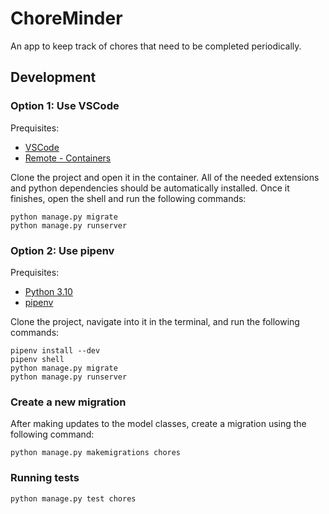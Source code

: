 # ChoreMinder

An app to keep track of chores that need to be completed periodically.

## Development

### Option 1: Use VSCode

Prequisites:
- [VSCode](https://code.visualstudio.com/)
- [Remote - Containers](https://marketplace.visualstudio.com/items?itemName=ms-vscode-remote.remote-containers)

Clone the project and open it in the container. All of the needed extensions and python dependencies should be
automatically installed. Once it finishes, open the shell and run the following commands:

```
python manage.py migrate
python manage.py runserver
```

### Option 2: Use pipenv

Prequisites:
- [Python 3.10](https://www.python.org/downloads/release/python-3107/)
- [pipenv](https://pipenv.pypa.io/en/latest/)

Clone the project, navigate into it in the terminal, and run the following commands:

```
pipenv install --dev
pipenv shell
python manage.py migrate
python manage.py runserver
```

### Create a new migration

After making updates to the model classes, create a migration using the following command:

```
python manage.py makemigrations chores
```

### Running tests

```
python manage.py test chores
```
